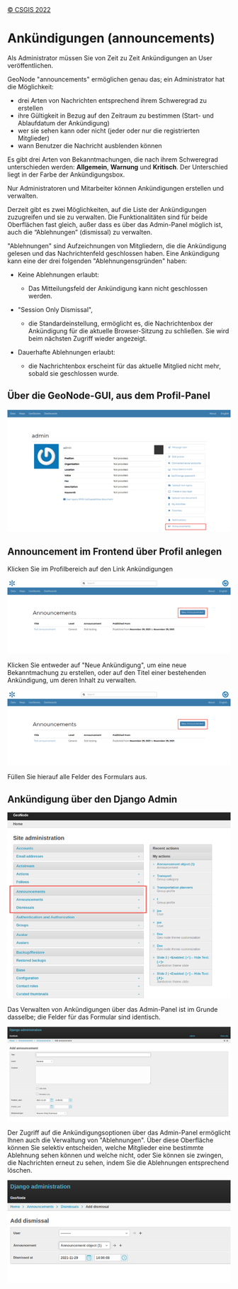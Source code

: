 <!-- the Menu -->
<link rel="stylesheet" media="all" href="../styles.css" />
<div id="logo"><a href="https://csgis.de">© CSGIS 2022</a></div>
<div id="menu"></div>
<div id="jumpMenu"></div>
<script src="../menu.js"></script>
<script src="../jumpmenu.js"></script>
<!-- the Menu -->


# Ankündigungen (announcements)

Als Administrator müssen Sie von Zeit zu Zeit Ankündigungen an User veröffentlichen.

GeoNode "announcements" ermöglichen genau das; ein Administrator hat die Möglichkeit:

- drei Arten von Nachrichten entsprechend ihrem Schweregrad zu erstellen
- ihre Gültigkeit in Bezug auf den Zeitraum zu bestimmen (Start- und Ablaufdatum der Ankündigung)
- wer sie sehen kann oder nicht (jeder oder nur die registrierten Mitglieder) 
- wann Benutzer die Nachricht ausblenden können

Es gibt drei Arten von Bekanntmachungen, die nach ihrem Schweregrad unterschieden werden: **Allgemein**, **Warnung** und **Kritisch**. Der Unterschied liegt in der Farbe der Ankündigungsbox.

Nur Administratoren und Mitarbeiter können Ankündigungen erstellen und verwalten.

Derzeit gibt es zwei Möglichkeiten, auf die Liste der Ankündigungen zuzugreifen und sie zu verwalten.
Die Funktionalitäten sind für beide Oberflächen fast gleich, außer dass es über das Admin-Panel möglich ist, auch die “Ablehnungen” (dismissal) zu verwalten.

"Ablehnungen" sind Aufzeichnungen von Mitgliedern, die die Ankündigung gelesen und das Nachrichtenfeld geschlossen haben. Eine Ankündigung kann eine der drei folgenden "Ablehnungensgründen" haben:

- Keine Ablehnungen erlaubt: 
  - Das Mitteilungsfeld der Ankündigung kann nicht geschlossen werden.

- "Session Only Dismissal",
  - die Standardeinstellung, ermöglicht es, die Nachrichtenbox der Ankündigung für die aktuelle Browser-Sitzung zu schließen. Sie wird beim nächsten Zugriff wieder angezeigt.

- Dauerhafte Ablehnungen erlaubt:   
  - die Nachrichtenbox erscheint für das aktuelle Mitglied nicht mehr, sobald sie geschlossen wurde.

## Über die GeoNode-GUI, aus dem Profil-Panel

![Ankündigungen im Frontend verwalten](images/admin-announcments-005.png)


## Announcement im Frontend über Profil anlegen

Klicken Sie im Profilbereich auf den Link Ankündigungen


![Announcement im Frontend](images/admin-announcments-007.png)


Klicken Sie entweder auf "Neue Ankündigung", um eine neue Bekanntmachung zu erstellen, oder auf den Titel einer bestehenden Ankündigung, um deren Inhalt zu verwalten.

![Ankündigung anlegen](images/admin-announcments-007.png)

Füllen Sie hierauf alle Felder des Formulars aus.

## Ankündigung über den Django Admin

![Ankündigungen im Django Admin verwalten](images/admin-announcments-006.png)

Das Verwalten von Ankündigungen über das Admin-Panel ist im Grunde dasselbe; die Felder für das Formular sind identisch.

![Ankündigung im Django Admin](images/admin-announcments-009.png)

Der Zugriff auf die Ankündigungsoptionen über das Admin-Panel ermöglicht Ihnen auch die Verwaltung von "Ablehnungen". Über diese Oberfläche können Sie selektiv entscheiden, welche Mitglieder eine bestimmte Ablehnung sehen können und welche nicht, oder Sie können sie zwingen, die Nachrichten erneut zu sehen, indem Sie die Ablehnungen entsprechend löschen.

![Django Ablehnungen verwalten](images/admin-announcments-010.png)